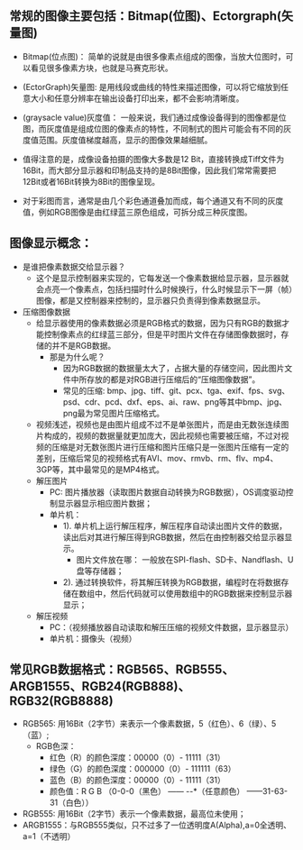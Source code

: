 ## 常规的图像主要包括：Bitmap(位图)、Ectorgraph(矢量图)  

  - Bitmap(位点图)： 简单的说就是由很多像素点组成的图像，当放大位图时，可以看见很多像素方块，也就是马赛克形状。  
  
  - (EctorGraph)矢量图: 是用线段或曲线的特性来描述图像，可以将它缩放到任意大小和任意分辨率在输出设备打印出来，都不会影响清晰度。  
  
  - (graysacle value)灰度值： 一般来说，我们通过成像设备得到的图像都是位图，而灰度值是组成位图的像素点的特性，不同制式的图片可能会有不同的灰度值范围。灰度值梯度越高，显示的图像效果越细腻。  
  
  - 值得注意的是，成像设备拍摄的图像大多数是12 Bit，直接转换成Tiff文件为16Bit，而大部分显示器和印制品支持的是8Bit图像，因此我们常常需要把12Bit或者16Bit转换为8Bit的图像呈现。  
  
  - 对于彩图而言，通常是由几个彩色通道叠加而成，每个通道又有不同的灰度值，例如RGB图像是由红绿蓝三原色组成，可拆分成三种灰度图。  


## 图像显示概念：  
  - 是谁把像素数据交给显示器？  
    - 这个是显示控制器来实现的，它每发送一个像素数据给显示器，显示器就会点亮一个像素点，包括扫描时什么时候换行，什么时候显示下一屏（帧）图像，都是又控制器来控制的，显示器只负责得到像素数据显示。  
  - 压缩图像数据  
    - 给显示器使用的像素数据必须是RGB格式的数据，因为只有RGB的数据才能控制像素点的红绿蓝三部分，但是平时图片文件在存储图像数据时，存储的并不是RGB数据。
      - 那是为什么呢？  
        - 因为RGB数据的数据量太大了，占据大量的存储空间，因此图片文件中所存放的都是对RGB进行压缩后的“压缩图像数据”。  
        - 常见的压缩: bmp、jpg、tiff、git、pcx、tga、exif、fps、svg、psd、cdr、pcd、dxf、eps、ai、raw、png等其中bmp、jpg、png最为常见图片压缩格式。  
    - 视频浅述，视频也是由图片组成不过不是单张图片，而是由无数张连续图片构成的，视频的数据量就更加庞大，因此视频也需要被压缩，不过对视频的压缩是对无数张图片进行压缩和图片压缩只是一张图片压缩有一定的差别，压缩后常见的视频格式有AVI、mov、rmvb、rm、flv、mp4、3GP等，其中最常见的是MP4格式。  
    - 解压图片  
      - PC: 图片播放器（读取图片数据自动转换为RGB数据），OS调度驱动控制显示器显示相应图片数据；  
      - 单片机：
        - 1). 单片机上运行解压程序，解压程序自动读出图片文件的数据，读出后对其进行解压得到RGB数据，然后在由控制器交给显示器显示。  
          - 图片文件放在哪： 一般放在SPI-flash、SD卡、Nandflash、U盘等存储器；  
        - 2). 通过转换软件，将其解压转换为RGB数据，编程时在将数据存储在数组中，然后代码就可以使用数组中的RGB数据来控制显示器显示； 
    - 解压视频  
      - PC：（视频播放器自动读取和解压压缩的视频文件数据，显示器显示）  
      - 单片机：摄像头（视频）  
      
## 常见RGB数据格式：RGB565、RGB555、ARGB1555、RGB24(RGB888)、RGB32(RGB8888)  
  - RGB565: 用16Bit（2字节）来表示一个像素数据，5（红色）、6（绿）、5（蓝）;  
    - RGB色深：  
      - 红色（R）的颜色深度：00000（0）- 11111（31）  
      - 绿色（G）的颜色深度：000000（0）- 111111（63）  
      - 蓝色（B）的颜色深度：00000（0）- 11111（31）  
      - 颜色值：R  G  B （0-0-0（黑色） —— *-*-*（任意颜色） ——31-63-31（白色））  
  - RGB555: 用16Bit（2字节）表示一个像素数据，最高位未使用；  
  - ARGB1555：与RGB555类似，只不过多了一位透明度A(Alpha),a=0全透明、a=1（不透明）  
      
      
      
      
      
      
      
      
      
      
      
      
      
      
      
      
      
      
      
        
